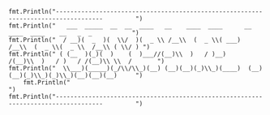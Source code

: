     fmt.Println("-----------------------------------------------------------------------------------         ")
    fmt.Println("   ___  _____  __  __  ____   __    ____  ____      __    ____  ____    __   _  _           ")
    fmt.Println("  / __)(  _  )(  \\/  )(  _ \\ /__\\  (  _ \\( ___)    /__\\  (  _ \\(  _ \\  /__\\ ( \\/ ) ")
    fmt.Println(" ( (__  )(_)(  )    (  )___//(__)\\  )   / )__)    /(__)\\  )   / )   / /(__)\\ \\  /       ")
    fmt.Println("  \\___)(_____)(_/\\/\\_)(__) (__)(__)(_)\\_)(____)  (__)(__)(_)\\_)(_)\\_)(__)(__)(__)     ")
		fmt.Println("                                                                                            ")
    fmt.Println("-----------------------------------------------------------------------------------         ")